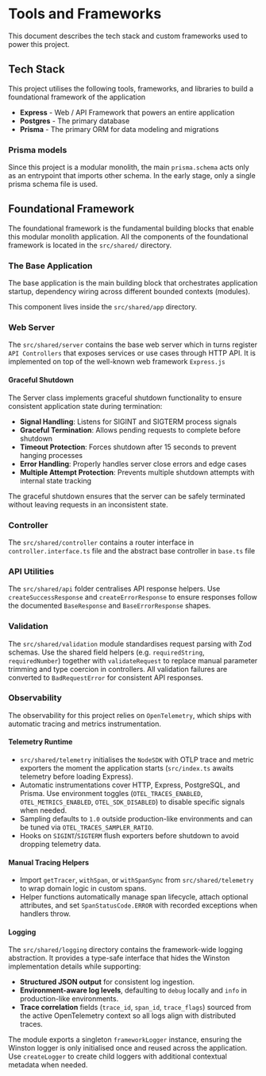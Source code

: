 # Tools and Frameworks
This document describes the tech stack and custom frameworks used to power this project.

## Tech Stack
This project utilises the following tools, frameworks, and libraries to build a foundational framework of the application

- **Express** - Web / API Framework that powers an entire application
- **Postgres** - The primary database
- **Prisma** - The primary ORM for data modeling and migrations

### Prisma models
Since this project is a modular monolith, the main `prisma.schema` acts only as an entrypoint that imports other schema. In the early stage, only a single prisma schema file is used.

## Foundational Framework
The foundational framework is the fundamental building blocks that enable this modular monolith application. All the components of the foundational framework is located in the `src/shared/` directory.

### The Base Application
The base application is the main building block that orchestrates application startup, dependency wiring across different bounded contexts (modules).

This component lives inside the `src/shared/app` directory.

### Web Server
The `src/shared/server` contains the base web server which in turns register `API Controllers` that exposes services or use cases through HTTP API. It is implemented on top of the well-known web framework `Express.js`

#### Graceful Shutdown
The Server class implements graceful shutdown functionality to ensure consistent application state during termination:

- **Signal Handling**: Listens for SIGINT and SIGTERM process signals
- **Graceful Termination**: Allows pending requests to complete before shutdown
- **Timeout Protection**: Forces shutdown after 15 seconds to prevent hanging processes
- **Error Handling**: Properly handles server close errors and edge cases
- **Multiple Attempt Protection**: Prevents multiple shutdown attempts with internal state tracking

The graceful shutdown ensures that the server can be safely terminated without leaving requests in an inconsistent state.

### Controller
The `src/shared/controller` contains a router interface in `controller.interface.ts` file and the abstract base controller in `base.ts` file

### API Utilities
The `src/shared/api` folder centralises API response helpers. Use `createSuccessResponse` and `createErrorResponse` to ensure responses follow the documented `BaseResponse` and `BaseErrorResponse` shapes.

### Validation
The `src/shared/validation` module standardises request parsing with Zod schemas. Use the shared field helpers (e.g. `requiredString`, `requiredNumber`) together with `validateRequest` to replace manual parameter trimming and type coercion in controllers. All validation failures are converted to `BadRequestError` for consistent API responses.

### Observability
The observability for this project relies on `OpenTelemetry`, which ships with automatic tracing and metrics instrumentation.

#### Telemetry Runtime
- `src/shared/telemetry` initialises the `NodeSDK` with OTLP trace and metric exporters the moment the application starts (`src/index.ts` awaits telemetry before loading Express).
- Automatic instrumentations cover HTTP, Express, PostgreSQL, and Prisma. Use environment toggles (`OTEL_TRACES_ENABLED`, `OTEL_METRICS_ENABLED`, `OTEL_SDK_DISABLED`) to disable specific signals when needed.
- Sampling defaults to `1.0` outside production-like environments and can be tuned via `OTEL_TRACES_SAMPLER_RATIO`.
- Hooks on `SIGINT`/`SIGTERM` flush exporters before shutdown to avoid dropping telemetry data.

#### Manual Tracing Helpers
- Import `getTracer`, `withSpan`, or `withSpanSync` from `src/shared/telemetry` to wrap domain logic in custom spans.
- Helper functions automatically manage span lifecycle, attach optional attributes, and set `SpanStatusCode.ERROR` with recorded exceptions when handlers throw.

#### Logging
The `src/shared/logging` directory contains the framework-wide logging abstraction. It provides a type-safe interface that hides the Winston implementation details while supporting:

- **Structured JSON output** for consistent log ingestion.
- **Environment-aware log levels**, defaulting to `debug` locally and `info` in production-like environments.
- **Trace correlation** fields (`trace_id`, `span_id`, `trace_flags`) sourced from the active OpenTelemetry context so all logs align with distributed traces.

The module exports a singleton `frameworkLogger` instance, ensuring the Winston logger is only initialised once and reused across the application. Use `createLogger` to create child loggers with additional contextual metadata when needed.
